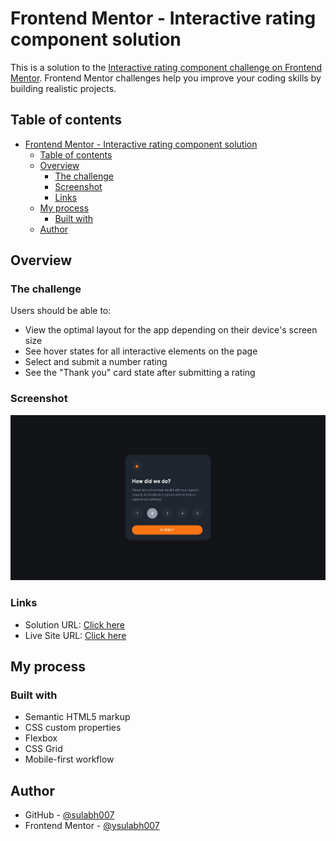 # Frontend Mentor - Interactive rating component solution

This is a solution to the [Interactive rating component challenge on Frontend Mentor](https://www.frontendmentor.io/challenges/interactive-rating-component-koxpeBUmI). Frontend Mentor challenges help you improve your coding skills by building realistic projects. 

## Table of contents

- [Frontend Mentor - Interactive rating component solution](#frontend-mentor---interactive-rating-component-solution)
  - [Table of contents](#table-of-contents)
  - [Overview](#overview)
    - [The challenge](#the-challenge)
    - [Screenshot](#screenshot)
    - [Links](#links)
  - [My process](#my-process)
    - [Built with](#built-with)
  - [Author](#author)

## Overview

### The challenge

Users should be able to:

- View the optimal layout for the app depending on their device's screen size
- See hover states for all interactive elements on the page
- Select and submit a number rating
- See the "Thank you" card state after submitting a rating

### Screenshot

![](./screenshot.jpeg)


### Links

- Solution URL: [Click here](https://github.com/sulabh007/interactive-rating-component-main-javascript)
- Live Site URL: [Click here](https://sulabh007.github.io/interactive-rating-component-main-javascript/)

## My process

### Built with

- Semantic HTML5 markup
- CSS custom properties
- Flexbox
- CSS Grid
- Mobile-first workflow


## Author

- GitHub - [@sulabh007](https://github.com/sulabh007)
- Frontend Mentor - [@ysulabh007](https://www.frontendmentor.io/profile/sulabh007)

